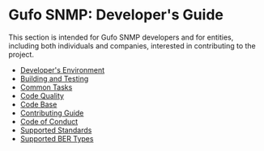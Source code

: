 # Gufo SNMP: Developer's Guide

This section is intended for Gufo SNMP developers and for entities, 
including both individuals and companies, interested in contributing to the project.

- [Developer's Environment](environment.md)
- [Building and Testing](testing.md)
- [Common Tasks](common.md)
- [Code Quality](codequality.md)
- [Code Base](codebase.md)
- [Contributing Guide](CONTRIBUTING.md)
- [Code of Conduct](CODE_OF_CONDUCT.md)
- [Supported Standards](standards.md)
- [Supported BER Types](types.md)
